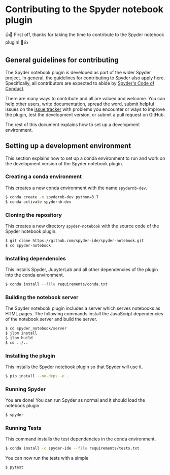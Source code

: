 # Contributing to the Spyder notebook plugin

:+1::tada: 
First off, thanks for taking the time to contribute to the Spyder notebook
plugin! 
:tada::+1:

## General guidelines for contributing

The Spyder notebook plugin is developed as part of the wider Spyder project.
In general, the guidelines for contributing to Spyder also apply here.
Specifically, all contributors are expected to abide by
[Spyder's Code of Conduct](https://github.com/spyder-ide/spyder/blob/master/CODE_OF_CONDUCT.md).

There are many ways to contribute and all are valued and welcome. 
You can help other users, write documentation, spread the word, submit
helpful issues on the
[issue tracker](https://github.com/spyder-ide/spyder-notebook/issues)
with problems you encounter or ways to improve the plugin, test the development
version, or submit a pull request on GitHub.

The rest of this document explains how to set up a development environment.

## Setting up a development environment

This section explains how to set up a conda environment to run and work on the
development version of the Spyder notebook plugin.

### Creating a conda environment

This creates a new conda environment with the name `spydernb-dev`.

```bash
$ conda create -n spydernb-dev python=3.7
$ conda activate spydernb-dev
```

### Cloning the repository

This creates a new directory `spyder-notebook` with the source code of the
Spyder notebook plugin.

```bash
$ git clone https://github.com/spyder-ide/spyder-notebook.git
$ cd spyder-notebook
```

### Installing dependencies

This installs Spyder, JupyterLab and all other dependencies of the plugin into
the conda environment.

```bash
$ conda install --file requirements/conda.txt
```

### Building the notebook server

The Spyder notebook plugin includes a server which serves notebooks as HTML
pages. The following commands install the JavaScript dependencies of the
notebook server and build the server.

```bash
$ cd spyder_notebook/server
$ jlpm install
$ jlpm build
$ cd ../..
```

### Installing the plugin

This installs the Spyder notebook plugin so that Spyder will use it.

```bash
$ pip install --no-deps -e .
```

### Running Spyder

You are done! You can run Spyder as normal and it should load the notebook
plugin.

```bash
$ spyder
```

### Running Tests

This command installs the test dependencies in the conda environment.

```bash
$ conda install -c spyder-ide --file requirements/tests.txt
```

You can now run the tests with a simple

```bash
$ pytest
```
